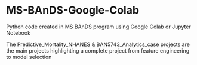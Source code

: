 # MS-BAnDS-Google-Colab
Python code created in MS BAnDS program using Google Colab or Jupyter Notebook

The Predictive_Mortality_NHANES & BAN5743_Analytics_case projects are the main projects highlighting a complete project from feature engineering to model selection
